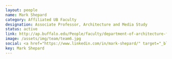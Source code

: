 ```yaml
---
layout: people
name: Mark Shepard
category: Affiliated UB Faculty
designation: Associate Professor, Architecture and Media Study
status: active
link: http://ap.buffalo.edu/People/faculty/department-of-architecture-faculty.host.html/content/shared/ap/students-faculty-alumni/faculty/Shepard.detail.html
image: /assets/img/team/team6.jpg
social: <a href="https://www.linkedin.com/in/mark-shepard/" target="_blank"><i class="icofont-linkedin"></i></a><a href="http://www.andinc.org/v4/" target="_blank"><i class="icofont-web"></i></a><a href="mailto:shepard6@buffalo.edu" target="_blank"><i class="icofont-email"></i></a>
key: Mark Shepard
---
```


